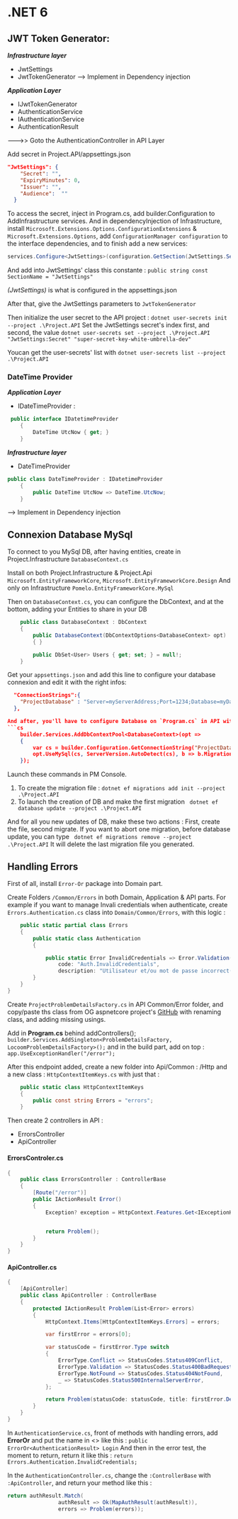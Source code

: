 ﻿# .NET 6

## JWT Token Generator:

*__Infrastructure layer__*
-  JwtSettings
-  JwtTokenGenerator
--> Implement in Dependency injection

*__Application Layer__*
-  IJwtTokenGenerator
-  AuthenticationService
-  IAuthenticationService
-  AuthenticationResult

--->> Goto the AuthenticationController in API Layer

Add secret in Project.API/appsettings.json
```json
"JwtSettings": {
    "Secret": "",
    "ExpiryMinutes": 0,
    "Issuer": "",
    "Audience":  ""
  }
```

To access the secret, inject in Program.cs, add builder.Configuration to AddInfrastructure services. And in dependencyInjection of Infrastructure, 
install `Microsoft.Extensions.Options.ConfigurationExtensions` & `Microsoft.Extensions.Options`,
add `ConfigurationManager configuration` to the interface dependencies, and to finish add a new services:

```cs
services.Configure<JwtSettings>(configuration.GetSection(JwtSettings.SectionName));
```

And add into JwtSettings' class this constante : `public string const SectionName = "JwtSettings"`

*(JwtSettings)* is what is configured in the appsettings.json

After that, give the JwtSettings parameters to `JwtTokenGenerator`

Then initialize the user secret to the API project : `dotnet user-secrets init --project .\Project.API`
Set the JwtSettings secret's index first, and second, the value `dotnet user-secrets set --project .\Project.API "JwtSettings:Secret" "super-secret-key-white-umbrella-dev"`

Youcan get the user-secrets' list with `dotnet user-secrets list --project .\Project.API`


### DateTime Provider

*__Application Layer__*
-  IDateTimeProvider :

```C#
 public interface IDatetimeProvider
    {
        DateTime UtcNow { get; }
    }
```

*__Infrastructure layer__*
-  DateTimeProvider

```C#
public class DateTimeProvider : IDatetimeProvider
    {
        public DateTime UtcNow => DateTime.UtcNow;
    }
```
--> Implement in Dependency injection

## Connexion Database MySql

To connect to you MySql DB, after having entities, create in Project.Infrastructure `DatabaseContext.cs`

Install on both Project.Infrastructure & Project.Api `Microsoft.EntityFrameworkCore`, `Microsoft.EntityFrameworkCore.Design`
And only on Infrastructure `Pomelo.EntityFrameworkCore.MySql`

Then on `DatabaseContext.cs`, you can configure the DbContext, and at the bottom, adding your Entities to share in your DB

```cs
    public class DatabaseContext : DbContext
    {
        public DatabaseContext(DbContextOptions<DatabaseContext> opt) : base(opt)
        { }

        public DbSet<User> Users { get; set; } = null!;
    }
```

Get your `appsettings.json` and add this line to configure your database connexion and edit it with the right infos:

```json
  "ConnectionStrings":{
    "ProjectDatabase" : "Server=myServerAddress;Port=1234;Database=myDataBase;Uid=myUsername;Pwd=myPassword;"
  },

And after, you'll have to configure Database on `Program.cs` in API with this configuration :
```cs
    builder.Services.AddDbContextPool<DatabaseContext>(opt =>
    {
        var cs = builder.Configuration.GetConnectionString("ProjectDatabase");
        opt.UseMySql(cs, ServerVersion.AutoDetect(cs), b => b.MigrationsAssembly("Project.API"));
    });
```

Launch these commands in PM Console.

1.  To create the migration file : `dotnet ef migrations add init --project .\Project.API`
2.  To launch the creation of DB and make the first migration ` dotnet ef database update --project .\Project.API`

And for all you new updates of DB, make these two actions : First, create the file, second migrate.
If you want to abort one migration, before database update, you can type ` dotnet ef migrations remove --project .\Project.API`
It will delete the last migration file you generated.

## Handling Errors

First of all, install `Error-Or` package into Domain part.

Create Folders `/Common/Errors` in both Domain, Application & API parts. 
For example if you want to manage Invali credentials when authenticate, create `Errors.Authentication.cs` class into `Domain/Common/Errors`, with this logic :

```cs
    public static partial class Errors
    {
        public static class Authentication
        {

            public static Error InvalidCredentials => Error.Validation(
                code: "Auth.InvalidCredentials",
                description: "Utilisateur et/ou mot de passe incorrect(s)");
        }
    }
}
```

Create `ProjectProblemDetailsFactory.cs` in API Common/Error folder, and copy/paste ths class from OG aspnetcore project's [GitHub](https://github.com/dotnet/aspnetcore/blob/main/src/Mvc/Mvc.Core/src/Infrastructure/DefaultProblemDetailsFactory.cs)
with renaming class, and adding missing usings.

Add in **Program.cs** behind addControllers();
`builder.Services.AddSingleton<ProblemDetailsFactory, LocoomProblemDetailsFactory>();`
and in the build part, add on top : `app.UseExceptionHandler("/error");`

After this endpoint added, create a new folder into Api/Common : /Http and a new class : `HttpContextItemKeys.cs` with just that :
```cs
    public static class HttpContextItemKeys
    {
        public const string Errors = "errors";
    }
```


Then create 2 controllers in API :
*  ErrorsController
*  ApiController

#### ErrorsControler.cs
```cs
{
    public class ErrorsController : ControllerBase
    {
        [Route("/error")]
        public IActionResult Error()
        {
            Exception? exception = HttpContext.Features.Get<IExceptionHandlerFeature>()?.Error;


            return Problem();
        }
    }
}
```

#### ApiController.cs
```cs
{
    [ApiController]
    public class ApiController : ControllerBase
    {
        protected IActionResult Problem(List<Error> errors)
        {
            HttpContext.Items[HttpContextItemKeys.Errors] = errors;

            var firstError = errors[0];

            var statusCode = firstError.Type switch
            {
                ErrorType.Conflict => StatusCodes.Status409Conflict,
                ErrorType.Validation => StatusCodes.Status400BadRequest,
                ErrorType.NotFound => StatusCodes.Status404NotFound,
                _ => StatusCodes.Status500InternalServerError,
            };

            return Problem(statusCode: statusCode, title: firstError.Description);
        }
    }
}
```
In `AuthenticationService.cs`, front of methods with handling errors, add **ErrorOr** and put the name in <> like this :
`public ErrorOr<AuthenticationResult> Login`
And then in the error test, the moment to return, return it like this : `return Errors.Authentication.InvalidCredentials;`

In the `AuthenticationController.cs`, change the `:ControllerBase` with `:ApiController`, and return your method like this :

```cs
return authResult.Match(
                authResult => Ok(MapAuthResult(authResult)),
                errors => Problem(errors));
```
